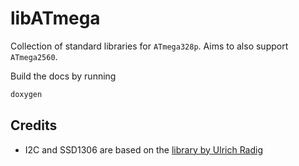 # libATmega

Collection of standard libraries for `ATmega328p`. Aims to also support `ATmega2560`.

Build the docs by running

```bash
doxygen
```

## Credits

- I2C and SSD1306 are based on the [library by Ulrich Radig](https://www.ulrichradig.de/home/index.php/avr/oled-display-ssd1306)
